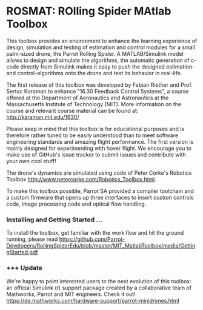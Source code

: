 # ROSMAT: ROlling Spider MAtlab Toolbox

This toolbox provides an environment to enhance the learning experience of design, simulation and testing of estimation and control modules for a small palm-sized drone, the Parrot Rolling Spider. A MATLAB/Simulink model allows to design and simulate the algorithms, the automatic generation of c-code directly from Simulink makes it easy to push the designed estimation- and control-algorithms onto the drone and test its behavior in real-life.

The first release of this toolbox was developed by Fabian Riether and Prof. Sertac Karaman to enhance "16.30 Feedback Control Systems", a course offered at the Department of Aeronautics and Astronautics at the Massachusetts Institute of Technology (MIT). More information on the course and relevant course material can be found at:
http://karaman.mit.edu/1630/


Please keep in mind that this toolbox is for educational purposes and is therefore rather tuned to be easily understood than to meet software engineering standards and amazing flight performance. The first version is mainly designed for experimenting with hover flight. We encourage you to make use of GitHub's issue tracker to submit issues and contribute with your own cool stuff!

The drone's dynamics are simulated using code of Peter Corke's Robotics Toolbox http://www.petercorke.com/Robotics_Toolbox.html.

To make this toolbox possible, Parrot SA provided a compiler toolchain and a custom firmware that opens up three interfaces to insert custom controls code, image processing code and optical flow handling.

### Installing and Getting Started ...
To install the toolbox, get familiar with the work flow and hit the ground running,
please read https://github.com/Parrot-Developers/RollingSpiderEdu/blob/master/MIT_MatlabToolbox/media/GettingStarted.pdf

### +++ Update
We're happy to point interested users to the next evolution of this toolbox: an official Simulink (r) support package created by a collaborative team of Mathworks, Parrot and MIT engineers. Check it out!
https://de.mathworks.com/hardware-support/parrot-minidrones.html
